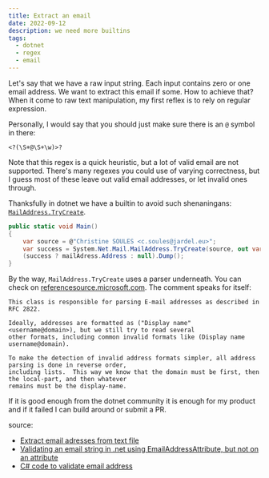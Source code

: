 ```yaml
---
title: Extract an email
date: 2022-09-12
description: we need more builtins
tags:
  - dotnet
  - regex
  - email
---
```


Let's say that we have a raw input string. Each input contains zero or one email address. We want to extract this email if some. How to achieve that? When it come to raw text manipulation, my first reflex is to rely on regular expression.

Personally, I would say that you should just make sure there is an `@` symbol in there:

```
<?(\S+@\S+\w)>?
```

Note that this regex is a quick heuristic, but a lot of valid email are not supported. There's many regexes you could use of varying correctness, but I guess most of these leave out valid email addresses, or let invalid ones through.

Thanksfully in dotnet we have a builtin to avoid such shenaningans: [`MailAddress.TryCreate`](https://docs.microsoft.com/en-us/dotnet/api/system.net.mail.mailaddress.trycreate?view=net-6.0).

```csharp
public static void Main()
{
	var source = @"Christine SOULES <c.soules@jardel.eu>";
	var success = System.Net.Mail.MailAddress.TryCreate(source, out var mailAdress);
	(success ? mailAdress.Address : null).Dump();
}
```

By the way, `MailAddress.TryCreate` uses a parser underneath. You can check on [referencesource.microsoft.com](https://referencesource.microsoft.com/#System/net/System/Net/mail/MailAddressParser.cs). The comment speaks for itself:

```
This class is responsible for parsing E-mail addresses as described in RFC 2822.

Ideally, addresses are formatted as ("Display name" <username@domain>), but we still try to read several
other formats, including common invalid formats like (Display name username@domain).
 
To make the detection of invalid address formats simpler, all address parsing is done in reverse order, 
including lists.  This way we know that the domain must be first, then the local-part, and then whatever 
remains must be the display-name.
```

If it is good enough from the dotnet community it is enough for my product and if it failed I can build around or submit a PR.

source:

- [Extract email adresses from text file](https://stackoverflow.com/questions/21936458/extract-email-adresses-from-text-file)
- [Validating an email string in .net using EmailAddressAttribute, but not on an attribute](https://stackoverflow.com/questions/36947823/validating-an-email-string-in-net-using-emailaddressattribute-but-not-on-an-at)
- [C# code to validate email address](https://stackoverflow.com/questions/1365407/c-sharp-code-to-validate-email-address)

